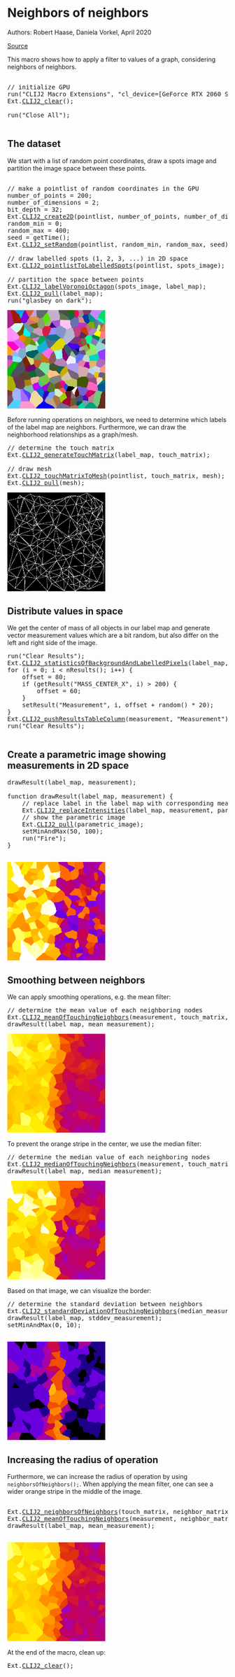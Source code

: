 

# Neighbors of neighbors
Authors: Robert Haase, Daniela Vorkel, April 2020

[Source](https://github.com/clij/clij2-docs/tree/master/src/main/macro/neighbors_of_neighbors.ijm)

This macro shows how to apply a filter to values of a graph, considering neighbors of neighbors.

<pre class="highlight">

// initialize GPU
run("CLIJ2 Macro Extensions", "cl_device=[GeForce RTX 2060 SUPER]");
Ext.<a href="https://clij.github.io/clij2-docs/reference_clear">CLIJ2_clear</a>();

run("Close All");

</pre>

## The dataset
We start with a list of random point coordinates, draw a spots image 
and partition the image space between these points. 

<pre class="highlight">

// make a pointlist of random coordinates in the GPU
number_of_points = 200;
number_of_dimensions = 2;
bit_depth = 32;
Ext.<a href="https://clij.github.io/clij2-docs/reference_create2D">CLIJ2_create2D</a>(pointlist, number_of_points, number_of_dimensions, bit_depth);
random_min = 0;
random_max = 400;
seed = getTime();
Ext.<a href="https://clij.github.io/clij2-docs/reference_setRandom">CLIJ2_setRandom</a>(pointlist, random_min, random_max, seed);

// draw labelled spots (1, 2, 3, ...) in 2D space
Ext.<a href="https://clij.github.io/clij2-docs/reference_pointlistToLabelledSpots">CLIJ2_pointlistToLabelledSpots</a>(pointlist, spots_image);

// partition the space between points
Ext.<a href="https://clij.github.io/clij2-docs/reference_labelVoronoiOctagon">CLIJ2_labelVoronoiOctagon</a>(spots_image, label_map);
Ext.<a href="https://clij.github.io/clij2-docs/reference_pull">CLIJ2_pull</a>(label_map);
run("glasbey_on_dark");
</pre>
<a href="image_1588707389177.png"><img src="image_1588707389177.png" width="224" alt="CLIJ2_labelVoronoiOctagon_result103"/></a>

Before running operations on neighbors, we need to determine which labels of the 
label map are neighbors. Furthermore, we can draw the neighborhood relationships as a graph/mesh.

<pre class="highlight">
// determine the touch matrix
Ext.<a href="https://clij.github.io/clij2-docs/reference_generateTouchMatrix">CLIJ2_generateTouchMatrix</a>(label_map, touch_matrix);

// draw mesh
Ext.<a href="https://clij.github.io/clij2-docs/reference_touchMatrixToMesh">CLIJ2_touchMatrixToMesh</a>(pointlist, touch_matrix, mesh);
Ext.<a href="https://clij.github.io/clij2-docs/reference_pull">CLIJ2_pull</a>(mesh);
</pre>
<a href="image_1588707389261.png"><img src="image_1588707389261.png" width="224" alt="CLIJ2_touchMatrixToMesh_result105"/></a>

## Distribute values in space
We get the center of mass of all objects in our label map and generate vector 
measurement values which are a bit random, but also differ on the left and 
right side of the image.

<pre class="highlight">
run("Clear Results");
Ext.<a href="https://clij.github.io/clij2-docs/reference_statisticsOfBackgroundAndLabelledPixels">CLIJ2_statisticsOfBackgroundAndLabelledPixels</a>(label_map, label_map);
for (i = 0; i < nResults(); i++) {
	offset = 80;
	if (getResult("MASS_CENTER_X", i) > 200) {
		offset = 60;
	}
	setResult("Measurement", i, offset + random() * 20);
}
Ext.<a href="https://clij.github.io/clij2-docs/reference_pushResultsTableColumn">CLIJ2_pushResultsTableColumn</a>(measurement, "Measurement");
run("Clear Results");

</pre>


## Create a parametric image showing measurements in 2D space

<pre class="highlight">
drawResult(label_map, measurement);

function drawResult(label_map, measurement) {
	// replace label in the label map with corresponding measurements
	Ext.<a href="https://clij.github.io/clij2-docs/reference_replaceIntensities">CLIJ2_replaceIntensities</a>(label_map, measurement, parametric_image);
	// show the parametric image
	Ext.<a href="https://clij.github.io/clij2-docs/reference_pull">CLIJ2_pull</a>(parametric_image);
	setMinAndMax(50, 100);
	run("Fire");
}

</pre>
<a href="image_1588707389508.png"><img src="image_1588707389508.png" width="224" alt="CLIJ2_replaceIntensities_result107"/></a>

## Smoothing between neighbors
We can apply smoothing operations, e.g. the mean filter:

<pre class="highlight">
// determine the mean value of each neighboring nodes
Ext.<a href="https://clij.github.io/clij2-docs/reference_meanOfTouchingNeighbors">CLIJ2_meanOfTouchingNeighbors</a>(measurement, touch_matrix, mean_measurement);
drawResult(label_map, mean_measurement);
</pre>
<a href="image_1588707389595.png"><img src="image_1588707389595.png" width="224" alt="CLIJ2_replaceIntensities_result109"/></a>

To prevent the orange stripe in the center, we use the median filter:

<pre class="highlight">
// determine the median value of each neighboring nodes
Ext.<a href="https://clij.github.io/clij2-docs/reference_medianOfTouchingNeighbors">CLIJ2_medianOfTouchingNeighbors</a>(measurement, touch_matrix, median_measurement);
drawResult(label_map, median_measurement);
</pre>
<a href="image_1588707389685.png"><img src="image_1588707389685.png" width="224" alt="CLIJ2_replaceIntensities_result111"/></a>

Based on that image, we can visualize the border:

<pre class="highlight">
// determine the standard deviation between neighbors
Ext.<a href="https://clij.github.io/clij2-docs/reference_standardDeviationOfTouchingNeighbors">CLIJ2_standardDeviationOfTouchingNeighbors</a>(median_measurement, touch_matrix, stddev_measurement);
drawResult(label_map, stddev_measurement);
setMinAndMax(0, 10);

</pre>
<a href="image_1588707389789.png"><img src="image_1588707389789.png" width="224" alt="CLIJ2_replaceIntensities_result113"/></a>

## Increasing the radius of operation
Furthermore, we can increase the radius of operation by using `neighborsOfNeighbors();`.
When applying the mean filter, one can see a wider orange stripe in the middle of the image.

<pre class="highlight">

Ext.<a href="https://clij.github.io/clij2-docs/reference_neighborsOfNeighbors">CLIJ2_neighborsOfNeighbors</a>(touch_matrix, neighbor_matrix);
Ext.<a href="https://clij.github.io/clij2-docs/reference_meanOfTouchingNeighbors">CLIJ2_meanOfTouchingNeighbors</a>(measurement, neighbor_matrix, mean_measurement);
drawResult(label_map, mean_measurement);

</pre>
<a href="image_1588707389916.png"><img src="image_1588707389916.png" width="224" alt="CLIJ2_replaceIntensities_result115"/></a>

At the end of the macro, clean up:

<pre class="highlight">
Ext.<a href="https://clij.github.io/clij2-docs/reference_clear">CLIJ2_clear</a>();

</pre>




